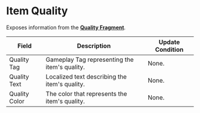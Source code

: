 # Item Quality
<primary-label ref="inventory"/>

Exposes information from the [**Quality Fragment**](inv_quality_fragment.md).

| Field         | Description                                   | Update Condition |
|---------------|-----------------------------------------------|------------------|
| Quality Tag   | Gameplay Tag representing the item's quality. | None.            |
| Quality Text  | Localized text describing the item's quality. | None.            |
| Quality Color | The color that represents the item's quality. | None.            |
